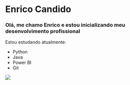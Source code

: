 # Enrico Candido

### Olá, me chamo Enrico e estou inicializando meu desenvolvimento profissional

Estou estudando atualmente:
* Python
* Java
* Power BI
* Git

[<img src="https://img.shields.io/badge/linkedin-%230077B5.svg?&style=for-the-badge&logo=linkedin&logoColor=white" />](https://www.linkedin.com/in/enrico-candido-721192193/)
